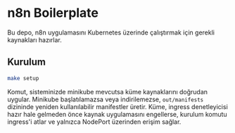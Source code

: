 # n8n Boilerplate

Bu depo, n8n uygulamasını Kubernetes üzerinde çalıştırmak için gerekli kaynakları hazırlar.

## Kurulum

```sh
make setup
```

Komut, sisteminizde minikube mevcutsa küme kaynaklarını doğrudan uygular. Minikube
başlatılamazsa veya indirilemezse, `out/manifests` dizininde yeniden kullanılabilir
manifestler üretir. Küme, ingress denetleyicisi hazır hale gelmeden önce kaynak
uygulamasını engellerse, kurulum komutu ingress'i atlar ve yalnızca NodePort
üzerinden erişim sağlar.
